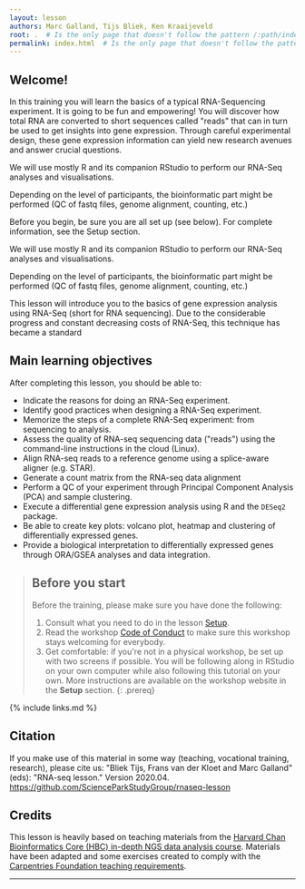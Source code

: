 ```yaml
---
layout: lesson
authors: Marc Galland, Tijs Bliek, Ken Kraaijeveld
root: .  # Is the only page that doesn't follow the pattern /:path/index.html
permalink: index.html  # Is the only page that doesn't follow the pattern /:path/index.html
---
```


## Welcome!

In this training you will learn the basics of a typical RNA-Sequencing experiment. It is going to be fun and empowering! You will discover how total RNA are converted to short sequences called "reads" that can in turn be used to get insights into gene expression. Through careful experimental design, these gene expression information can yield new research avenues and answer crucial questions. 

We will use mostly R and its companion RStudio to perform our RNA-Seq analyses and visualisations. 

Depending on the level of participants, the bioinformatic part might be performed (QC of fastq files, genome alignment, counting, etc.)

Before you begin, be sure you are all set up (see below). For complete information, see the Setup section. 

We will use mostly R and its companion RStudio to perform our RNA-Seq analyses and visualisations. 

Depending on the level of participants, the bioinformatic part might be performed (QC of fastq files, genome alignment, counting, etc.)  

This lesson will introduce you to the basics of gene expression analysis using RNA-Seq (short for RNA sequencing). Due to the considerable progress and constant decreasing costs of RNA-Seq, this technique has became a standard

## Main learning objectives
After completing this lesson, you should be able to:
- Indicate the reasons for doing an RNA-Seq experiment. 
- Identify good practices when designing a RNA-Seq experiment.
- Memorize the steps of a complete RNA-Seq experiment: from sequencing to analysis.
- Assess the quality of RNA-seq sequencing data ("reads") using the command-line instructions in the cloud (Linux).
- Align RNA-seq reads to a reference genome using a splice-aware aligner (e.g. STAR).
- Generate a count matrix from the RNA-seq data alignment  
- Perform a QC of your experiment through Principal Component Analysis (PCA) and sample clustering. 
- Execute a differential gene expression analysis using R and the `DESeq2` package.  
- Be able to create key plots: volcano plot, heatmap and clustering of differentially expressed genes.  
- Provide a biological interpretation to differentially expressed genes through ORA/GSEA analyses and data integration.

> ## Before you start
>
> Before the training, please make sure you have done the following: 
>
> 1. Consult what you need to do in the lesson [Setup](https://scienceparkstudygroup.github.io/rna-seq-lesson/setup.html).
> 2. Read the workshop [Code of Conduct](https://docs.carpentries.org/topic_folders/policies/code-of-conduct.html) to make sure this workshop stays welcoming for everybody.
> 3. Get comfortable: if you're not in a physical workshop, be set up with two screens if possible. You will be following along in RStudio on your own computer while also following this tutorial on your own.
> More instructions are available on the workshop website in the **Setup** section.
{: .prereq}

{% include links.md %}

## Citation
If you make use of this material in some way (teaching, vocational training, research), please cite us:
"Bliek Tijs, Frans van der Kloet and Marc Galland" (eds): "RNA-seq lesson."  Version 2020.04.
https://github.com/ScienceParkStudyGroup/rnaseq-lesson

## Credits
This lesson is heavily based on teaching materials from the [Harvard Chan Bioinformatics Core (HBC) in-depth NGS data analysis course](https://hbctraining.github.io/In-depth-NGS-Data-Analysis-Course/). Materials have been adapted and some exercises created to comply with the [Carpentries Foundation teaching requirements](https://carpentries.github.io/instructor-training/).


----



